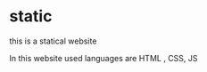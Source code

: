 # static      
<p> this is a statical website </p>
<div>In this website used languages are  HTML , CSS, JS </div>
